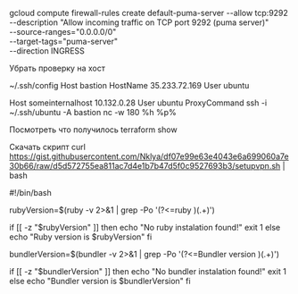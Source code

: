 gcloud compute firewall-rules create default-puma-server --allow tcp:9292 \
  --description "Allow incoming traffic on TCP port 9292 (puma server)" \
  --source-ranges="0.0.0.0/0" \
  --target-tags="puma-server" \
  --direction INGRESS

Убрать проверку на хост

~/.ssh/config
Host bastion
    HostName 35.233.72.169
    User ubuntu

Host someinternalhost 10.132.0.28
    User ubuntu
    ProxyCommand ssh -i ~/.ssh/ubuntu -A bastion nc -w 180 %h %p% 


    

Посмотреть что получилось
    terraform show

Скачать скрипт
    curl https://gist.githubusercontent.com/Nklya/df07e99e63e4043e6a699060a7e30b66/raw/d5d572755ea811ac7d4e1b7b47d5f0c9527693b3/setupvpn.sh | bash


#!/bin/bash

rubyVersion=$(ruby -v 2>&1 | grep -Po '(?<=ruby )(.+)')

if [[ -z "$rubyVersion" ]]
then
  echo "No ruby instalation found!"
  exit 1
else
  echo "Ruby version is $rubyVersion"
fi

bundlerVersion=$(bundler -v 2>&1 | grep -Po '(?<=Bundler version )(.+)')

if [[ -z "$bundlerVersion" ]]
then
  echo "No bundler instalation found!"
  exit 1
else
  echo "Bundler version is $bundlerVersion"
fi

